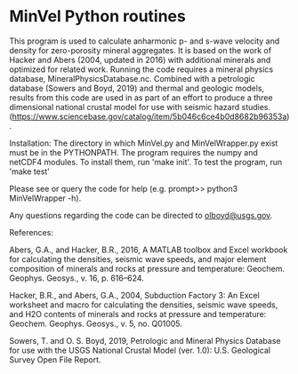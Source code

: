 # MinVel Python routines
This program is used to calculate anharmonic p- and s-wave velocity and density for zero-porosity mineral aggregates. It is based on the work of Hacker and Abers (2004, updated in 2016) with additional minerals and optimized for related work. Running the code requires a mineral physics database, MineralPhysicsDatabase.nc. Combined with a petrologic database (Sowers and Boyd, 2019) and thermal and geologic models, results from this code are used in as part of an effort to produce a three dimensional national crustal model for use with seismic hazard studies. (https://www.sciencebase.gov/catalog/item/5b046c6ce4b0d8682b96353a).

Installation:
The directory in which MinVel.py and MinVelWrapper.py exist must be in the PYTHONPATH.
The program requires the numpy and netCDF4 modules. To install them, run 'make init'.
To test the program, run 'make test'

Please see or query the code for help (e.g. prompt>> python3 MinVelWrapper -h).

Any questions regarding the code can be directed to olboyd@usgs.gov.

References:

Abers, G.A., and Hacker, B.R., 2016, A MATLAB toolbox and Excel workbook for calculating the densities, seismic wave speeds, and major element composition of minerals and rocks at pressure and temperature: Geochem. Geophys. Geosys., v. 16, p. 616–624.

Hacker, B.R., and Abers, G.A., 2004, Subduction Factory 3: An Excel worksheet and macro for calculating the densities, seismic wave speeds, and H2O contents of minerals and rocks at pressure and temperature: Geochem. Geophys. Geosys., v. 5, no. Q01005.

Sowers, T. and O. S. Boyd, 2019, Petrologic and Mineral Physics Database for use with the USGS National Crustal Model (ver. 1.0): U.S. Geological Survey Open File Report.
